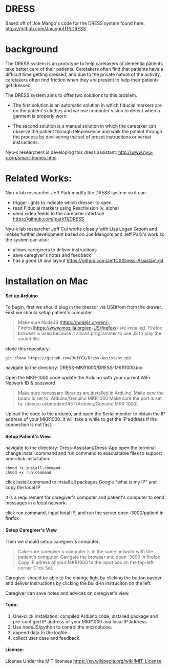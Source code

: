 # DRESS
Based off of Joe Mango's code for the DRESS system found here: https://github.com/JmangoITP/DRESS. 

# background 
The DRESS system is an prototype to help caretakers of dementia patients take better care of their patients. Caretakers often find that patients have a difficult time getting dressed, and due to the private nature of the activity, caretakers often find friction when they are present to help their patients get dressed. 

The DRESS system aims to offer two solutions to this problem.

- The first solution is an automatic solution in which fiducial markers are on the patient's clothes and we use computer vision to detect when a garment is properly worn. 

- The second solution is a manual solution in which the caretaker can observe the patient through telepresence and walk the patient through the process by devlivering the set of preset instructions or verbal instructions.

Nyu-x researchers is developing this dress assistant:
http://www.nyu-x.org/smart-homes.html
 
# Related Works:
 Nyu-x lab researcher Jeff Park modify the DRESS system so it can 
* trigger lights to indicate which dresser to open
* read Fiducial markers using Reactivision (v. alpha)
* send video feeds to the caretaker interface 
https://github.com/jpark11/DRESS

Nyu-x lab researcher Jeff Cui works closely with Lisa Logan Groom and makes further development based on Joe Mango's and Jeff Park's work so the system can also:
* allows caregivers to deliver instructions 
* save caregiver's notes and feedback
* has a good UI and layout
https://github.com/JeffCX/Dress-Assistant.git

# Installation on Mac
#### Set up Arduino
To begin, first we should plug in the dressor via USBfrom from the drawer.
First we should setup patient's computer. 

> Make sure NodeJS (https://nodejs.org/en/),
> Firefox(https://www.mozilla.org/en-US/firefox/) are installed.
> Firefox browser is used because it allows programmer to use JS to play the sound file. 

clone this repository: 

	git clone https://github.com/JeffCX/Dress-Assistant.git


navigate to the directory: DRESS-MKR1000/DRESS-MKR1000.ino

Open the MKR-1000 code 
update the Arduino with your current WiFi Network ID & password

> Make sure necessary libraries are installed in Arduino.
> Make sure the board is set to: Arduino/Genuino MKR1000
> Make sure the port is set to: /dev/cu.usbmodem1451 (Arduino/Genuino MKR 1000)

Upload the code to the arduino, and open the Serial monitor to obtain the IP address of your MKR1000.
It will take a while to get the IP address if the connection is not fast.

#### Setup Patient's View
navigate to the directory: Dress-Assistant/Dress-App
open the terminal
change install.command and run.command to execuatable files to support one-click installation:

	chmod +x install.command
	chmod +x run.command 
	
click install.command to install all packages 
Google "what is my IP" and copy the local IP 

It is a requirement for caregiver's computer and patient's computer to send messages in a local network.

click run.command, input local IP, and run the server
open <LocalIP>:3000/patient in firefox 

#### Setup Caregiver's View
Then we should setup caregiver's computer:

> Cake sure caregiver's computer is in the same network with the patient's computer.
> Cavigate the browser and open  <LocalIP>:3000 in firefox
> Copy IP adress of your MKR1000 to the input box on the top-left corner 
Click Set.

Caregiver should be able to the change light by clicking the button navbar and deliver instructions by clicking the build-in instruciton on the left. 

Caregiver can save notes and advices on caregiver's view.

#### Todo:
1. One-click installation: compiled Arduino code, installed package and pre-configed IP address of your MKR1000 and local IP Address.
2. Use nodeJS/python to control the microphone.
3. append data to the logfile.
4. collect user case and feedback. 

#### License:
License Under the MIT licenses
https://en.wikipedia.org/wiki/MIT_License








